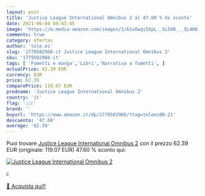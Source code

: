 ```yaml
---
layout: post
title: 'Justice League International Omnibus 2 al 47.60 % di sconto'
date: 2021-06-04 09:43:45
image: 'https://m.media-amazon.com/images/I/61uOwqi5XpL._SL500_._SL400_.jpg'
comments: true
category: ofertas
author: 'tole.es'
slug: '1779502966-it Justice League International Omnibus 2'
sku: '1779502966-it'
tags: [ 'Fumetti e manga','Libri','Narrativa a fumetti', ]
actualPrice: 62.39 EUR
currency: EUR
price: 62.39
comparePrice: 119.07 EUR
prodname: 'Justice League International Omnibus 2'
country: 'it'
flag: '🇮🇹'
brand: ''
buyurl: 'https://www.amazon.it/dp/1779502966/?tag=tolees00-21'
descuento: '47.60'
average: '62.39'
---
```


Puoi trovare [Justice League International Omnibus 2](https://www.amazon.it/dp/1779502966/?tag=tolees00-21) con il prezzo 62.39 EUR (originale: 119.07 EUR) 47.60 % sconto qui:

[![Justice League International Omnibus 2](https://m.media-amazon.com/images/I/61uOwqi5XpL._SL500_._SL400_.jpg)](https://www.amazon.it/dp/1779502966/?tag=tolees00-21)

ℹ️:


[🛒 Acquista qui!!](https://www.amazon.it/dp/1779502966/?tag=tolees00-21)

